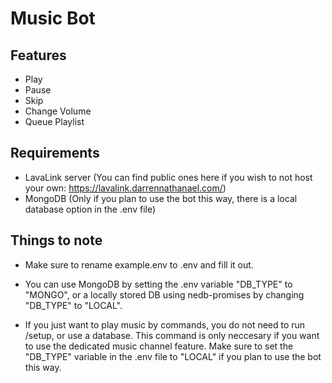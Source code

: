 # Music Bot

## Features
- Play
- Pause
- Skip
- Change Volume
- Queue Playlist

## Requirements
- LavaLink server (You can find public ones here if you wish to not host your own: https://lavalink.darrennathanael.com/)
- MongoDB (Only if you plan to use the bot this way, there is a local database option in the .env file)

## Things to note
- Make sure to rename example.env to .env and fill it out.

- You can use MongoDB by setting the .env variable "DB_TYPE" to "MONGO", or a locally stored DB using nedb-promises by changing "DB_TYPE" to "LOCAL".

- If you just want to play music by commands, you do not need to run /setup, or use a database. This command is only neccesary if you want to use the dedicated music channel feature. Make sure to set the "DB_TYPE" variable in the .env file to "LOCAL" if you plan to use the bot this way.

